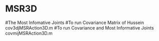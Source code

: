 # MSR3D
#The Most Infomative Joints 
#To run Covariance Matrix of Hussein  cov3djMSRAction3D.m
#To run Covariance and Most Informative Joints covmijMSRAction3D.m
